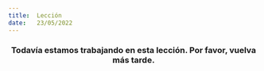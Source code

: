 ```yaml
---
title:  Lección
date:   23/05/2022
---
```


### <center>Todavía estamos trabajando en esta lección. Por favor, vuelva más tarde.</center>